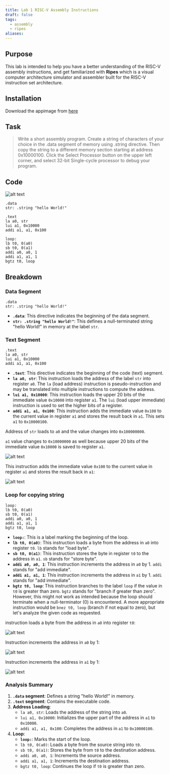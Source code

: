 ```yaml
---
title: Lab 1 RISC-V Assembly Instructions
draft: false
tags:
  - assembly
  - ripes
aliases:
---
```

## Purpose

This lab is intended to help you have a better understanding of the RISC-V assembly instructions, and get familiarized with **Ripes** which is a visual computer architecture simulator and assembler built for the RISC-V instruction set architecture.

## Installation

Download the appimage from [here](https://github.com/mortbopet/Ripes/releases)

## Task

> Write a short assembly program. Create a string of characters of your choice in the .data segment of memory using .string directive. Then copy the string to a different memory section starting at address 0x10000100. Click the Select Processor button on the upper left corner, and select 32-bit Single-cycle processor to debug your program.


## Code

![alt text](https://raw.githubusercontent.com/jadu101/jadu101.github.io/v4/Images/ComputerOrg/Screenshot%20from%202024-05-22%2014-22-36.png)


```
.data
str: .string "hello World!"

.text
la a0, str
lui a1, 0x10000
addi a1, a1, 0x100

loop:
lb t0, 0(a0)
sb t0, 0(a1)
addi a0, a0, 1
addi a1, a1, 1
bgtz t0, loop
```

## Breakdown

### Data Segment

```
.data
str: .string "hello World!"
```

- **`.data`**: This directive indicates the beginning of the data segment.
- **`str: .string "hello World!"`**: This defines a null-terminated string "hello World!" in memory at the label `str`.
### Text Segment

```
.text
la a0, str
lui a1, 0x10000
addi a1, a1, 0x100
```

- **`.text`**: This directive indicates the beginning of the code (text) segment.
- **`la a0, str`**: This instruction loads the address of the label `str` into register `a0`. The `la` (load address) instruction is pseudo-instruction and may be translated into multiple instructions to compute the address.
- **`lui a1, 0x10000`**: This instruction loads the upper 20 bits of the immediate value `0x10000` into register `a1`. The `lui` (load upper immediate) instruction is used to set the higher bits of a register.
- **`addi a1, a1, 0x100`**: This instruction adds the immediate value `0x100` to the current value in register `a1` and stores the result back in `a1`. This sets `a1` to `0x10000100`.

Address of `str` loads to `a0` and the value changes into `0x100000000`.

`a1` value changes to `0x10000000` as well because upper 20 bits of the immediate value `0x10000` is saved to register `a1`.

![alt text](https://raw.githubusercontent.com/jadu101/jadu101.github.io/v4/Images/ComputerOrg/Screenshot%20from%202024-05-22%2014-10-49.png)



This instruction adds the immediate value `0x100` to the current value in register `a1` and stores the result back in `a1`:

![alt text](https://raw.githubusercontent.com/jadu101/jadu101.github.io/v4/Images/ComputerOrg/Screenshot%20from%202024-05-22%2014-11-02.png)




### Loop for copying string

```
loop:
lb t0, 0(a0)
sb t0, 0(a1)
addi a0, a0, 1
addi a1, a1, 1
bgtz t0, loop
```

- **`loop:`**: This is a label marking the beginning of the loop.
- **`lb t0, 0(a0)`**: This instruction loads a byte from the address in `a0` into register `t0`. `lb` stands for "load byte".
- **`sb t0, 0(a1)`**: This instruction stores the byte in register `t0` to the address in `a1`. `sb` stands for "store byte".
- **`addi a0, a0, 1`**: This instruction increments the address in `a0` by 1. `addi` stands for "add immediate".
- **`addi a1, a1, 1`**: This instruction increments the address in `a1` by 1. `addi` stands for "add immediate".
- **`bgtz t0, loop`**: This instruction branches to the label `loop` if the value in `t0` is greater than zero. `bgtz` stands for "branch if greater than zero". However, this might not work as intended because the loop should terminate when a null-terminator (0) is encountered. A more appropriate instruction would be `bnez t0, loop` (branch if not equal to zero), but let's analyze the given code as requested.

instruction loads a byte from the address in `a0` into register `t0`:

![alt text](https://raw.githubusercontent.com/jadu101/jadu101.github.io/v4/Images/ComputerOrg/Screenshot%20from%202024-05-22%2014-17-24.png)




Instruction increments the address in `a0` by 1:

![alt text](https://raw.githubusercontent.com/jadu101/jadu101.github.io/v4/Images/ComputerOrg/Screenshot%20from%202024-05-22%2014-17-39.png)




Instruction increments the address in `a1` by 1:

![alt text](https://raw.githubusercontent.com/jadu101/jadu101.github.io/v4/Images/ComputerOrg/Screenshot%20from%202024-05-22%2014-17-50.png)


### Analysis Summary

1. **`.data` segment**: Defines a string "hello World!" in memory.
2. **`.text` segment**: Contains the executable code.
3. **Address Loading**:
    - `la a0, str`: Loads the address of the string into `a0`.
    - `lui a1, 0x10000`: Initializes the upper part of the address in `a1` to `0x10000`.
    - `addi a1, a1, 0x100`: Completes the address in `a1` to `0x10000100`.
4. **Loop**:
    - **`loop:`**: Marks the start of the loop.
    - `lb t0, 0(a0)`: Loads a byte from the source string into `t0`.
    - `sb t0, 0(a1)`: Stores the byte from `t0` to the destination address.
    - `addi a0, a0, 1`: Increments the source address.
    - `addi a1, a1, 1`: Increments the destination address.
    - `bgtz t0, loop`: Continues the loop if `t0` is greater than zero.